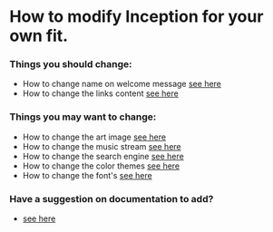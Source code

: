 # How to modify Inception for your own fit.

### Things you should change:
- How to change name on welcome message [see here](https://github.com/antonio-hickey/Inception/blob/main/Docs/Editing/changeName.md)
- How to change the links content [see here](https://github.com/antonio-hickey/Inception/blob/main/Docs/Editing/changeLinks.md)

### Things you may want to change:
- How to change the art image [see here](https://github.com/antonio-hickey/Inception/blob/main/Docs/Editing/changeArt.md)
- How to change the music stream [see here](https://github.com/antonio-hickey/Inception/blob/main/Docs/Editing/changeMusic.md)
- How to change the search engine [see here](https://github.com/antonio-hickey/Inception/blob/main/Docs/Editing/changeSearchEngine.md)
- How to change the color themes [see here](https://github.com/antonio-hickey/Inception/blob/main/Docs/Editing/changeColors.md)
- How to change the font's [see here](https://github.com/antonio-hickey/Inception/blob/main/Docs/Editing/changeFont.md)

### Have a suggestion on documentation to add?
- [see here](https://github.com/antonio-hickey/Inception/issues/new?assignees=&labels=documentation%2C+enhancement&template=documentation-suggestion.md&title=)
